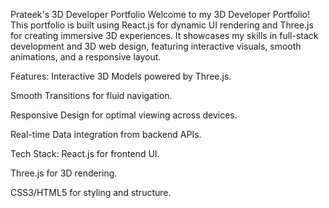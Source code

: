 Prateek's 3D Developer Portfolio
Welcome to my 3D Developer Portfolio! This portfolio is built using React.js for dynamic UI rendering and Three.js for creating immersive 3D experiences. It showcases my skills in full-stack development and 3D web design, featuring interactive visuals, smooth animations, and a responsive layout.

Features:
Interactive 3D Models powered by Three.js.

Smooth Transitions for fluid navigation.

Responsive Design for optimal viewing across devices.

Real-time Data integration from backend APIs.

Tech Stack:
React.js for frontend UI.

Three.js for 3D rendering.

CSS3/HTML5 for styling and structure.
